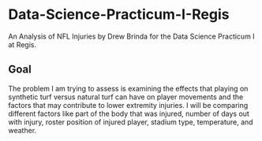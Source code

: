 # Data-Science-Practicum-I-Regis
An Analysis of NFL Injuries by Drew Brinda for the Data Science Practicum I at Regis. 

## Goal
The problem I am trying to assess is examining the effects that playing on synthetic turf versus natural turf can have on player movements and the factors that may contribute to lower extremity injuries. I will be comparing different factors like part of the body that was injured, number of days out with injury, roster position of injured player, stadium type, temperature, and weather. 



